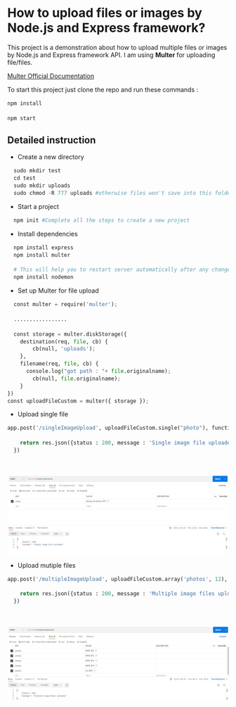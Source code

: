 # How to upload files or images by Node.js and Express framework?
This project is a demonstration about how to upload multiple files or images by Node.js and Express framework API. I am using **Multer** for uploading file/files.
 <br>

[Multer Official Documentation](https://www.npmjs.com/package/multer) 

To start this project just clone the repo and run these commands :
```python
npm install

npm start
```

## Detailed instruction

* Create a new directory <br>

```python
  sudo mkdir test
  cd test
  sudo mkdir uploads
  sudo chmod -R 777 uploads #otherwise files won't save into this folder

```
* Start a project <br>

```python 
  npm init #Complete all the steps to create a new project
```

* Install dependencies  <br>

```python 
  npm install express
  npm install multer

  # This will help you to restart server automatically after any changes
  npm install nodemon 
```

* Set up Multer for file upload  <br>

```python 
  const multer = require('multer');

  .................

  const storage = multer.diskStorage({
    destination(req, file, cb) {
        cb(null, 'uploads');
    },
    filename(req, file, cb) {
      console.log("got path : "+ file.originalname);
        cb(null, file.originalname);
    }
})
const uploadFileCustom = multer({ storage });
```


* Upload single file  <br>

```python 
app.post('/singleImageUpload', uploadFileCustom.single("photo"), function (req, res, next) {
    
    return res.json({status : 200, message : 'Single image file uploaded'})
  })
```
<br><br>
![Alt Upload single file](/screenshots/u1.JPG "Upload single file")

* Upload mutiple files  <br>

```python 
app.post('/multipleImageUpload', uploadFileCustom.array('photos', 12), function (req, res, next) {
    
    return res.json({status : 200, message : 'Multiple image files uploaded'})
  })
```

<br><br>
![Alt Upload Upload mutiple files](/screenshots/u2.JPG "Upload Upload mutiple files")

